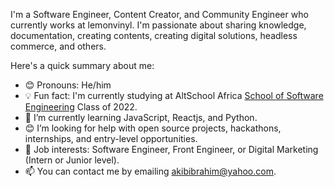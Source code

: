 I'm a Software Engineer, Content Creator, and Community Engineer who currently works at lemonvinyl. I'm passionate about sharing knowledge, documentation, creating contents, creating digital solutions, headless commerce, and others. 

Here's a quick summary about me:

- 😊 Pronouns: He/him
- 💡 Fun fact: I'm currently studying at AltSchool Africa [School of Software Engineering](https://altschoolafrica.com/schools/engineering) Class of 2022.
- 🌱 I’m currently learning JavaScript, Reactjs, and Python.
- 😊 I’m looking for help with open source projects, hackathons, internships, and entry-level opportunities.
- 💼 Job interests: Software Engineer, Front Engineer, or Digital Marketing  (Intern or Junior level).
- 📫 You can contact me by emailing akibibrahim@yahoo.com.
